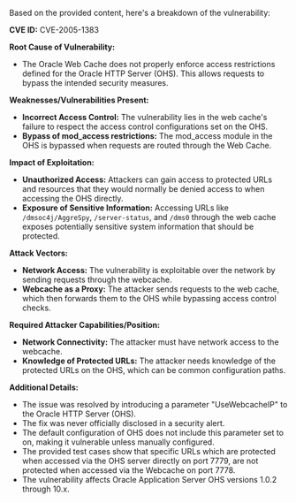 Based on the provided content, here's a breakdown of the vulnerability:

**CVE ID:** CVE-2005-1383

**Root Cause of Vulnerability:**
- The Oracle Web Cache does not properly enforce access restrictions defined for the Oracle HTTP Server (OHS). This allows requests to bypass the intended security measures.

**Weaknesses/Vulnerabilities Present:**
- **Incorrect Access Control:** The vulnerability lies in the web cache's failure to respect the access control configurations set on the OHS.
- **Bypass of mod_access restrictions:** The mod_access module in the OHS is bypassed when requests are routed through the Web Cache.

**Impact of Exploitation:**
- **Unauthorized Access:** Attackers can gain access to protected URLs and resources that they would normally be denied access to when accessing the OHS directly.
- **Exposure of Sensitive Information:**  Accessing URLs like `/dmsoc4j/AggreSpy`, `/server-status`, and `/dms0`  through the web cache exposes potentially sensitive system information that should be protected.

**Attack Vectors:**
- **Network Access:** The vulnerability is exploitable over the network by sending requests through the webcache.
- **Webcache as a Proxy:** The attacker sends requests to the web cache, which then forwards them to the OHS while bypassing access control checks.

**Required Attacker Capabilities/Position:**
- **Network Connectivity:** The attacker must have network access to the webcache.
- **Knowledge of Protected URLs:** The attacker needs knowledge of the protected URLs on the OHS, which can be common configuration paths.

**Additional Details:**
- The issue was resolved by introducing a parameter "UseWebcacheIP" to the Oracle HTTP Server (OHS).
- The fix was never officially disclosed in a security alert.
- The default configuration of OHS does not include this parameter set to on, making it vulnerable unless manually configured.
- The provided test cases show that specific URLs which are protected when accessed via the OHS server directly on port 7779, are not protected when accessed via the Webcache on port 7778.
- The vulnerability affects Oracle Application Server OHS versions 1.0.2 through 10.x.